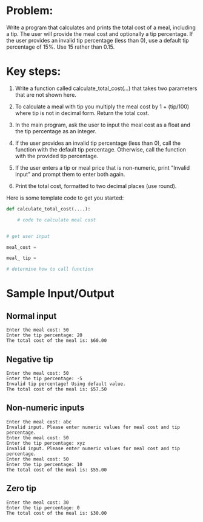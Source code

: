# Problem:

Write a program that calculates and prints the total cost of a meal, including a tip. The user will provide the meal cost and optionally a tip percentage. If the user provides an invalid tip percentage (less than 0), use a default tip percentage of 15%. Use 15 rather than 0.15.

# Key steps:

1) Write a function called calculate_total_cost(...) that takes two parameters that are not shown here.
2) To calculate a meal with tip you multiply the meal cost by 1 + (tip/100) where tip is not in decimal form. Return the total cost.

3) In the main program, ask the user to input the meal cost as a float and the tip percentage as an integer.
4) If the user provides an invalid tip percentage (less than 0), call the function with the default tip percentage. Otherwise, call the function with the provided tip percentage.

5) If the user enters a tip or meal price that is non-numeric, print "Invalid input" and prompt them to enter both again.

6) Print the total cost, formatted to two decimal places (use round).

Here is some template code to get you started:

```python
def calculate_total_cost(....):

    # code to calculate meal cost


# get user input

meal_cost =

meal_ tip =

# determine how to call function
```

# Sample Input/Output

## Normal input
```
Enter the meal cost: 50
Enter the tip percentage: 20
The total cost of the meal is: $60.00
```

## Negative tip
```
Enter the meal cost: 50
Enter the tip percentage: -5
Invalid tip percentage! Using default value.
The total cost of the meal is: $57.50
```

## Non-numeric inputs
```
Enter the meal cost: abc
Invalid input. Please enter numeric values for meal cost and tip percentage.
Enter the meal cost: 50
Enter the tip percentage: xyz
Invalid input. Please enter numeric values for meal cost and tip percentage.
Enter the meal cost: 50
Enter the tip percentage: 10
The total cost of the meal is: $55.00

```
## Zero tip
```
Enter the meal cost: 30
Enter the tip percentage: 0
The total cost of the meal is: $30.00

```